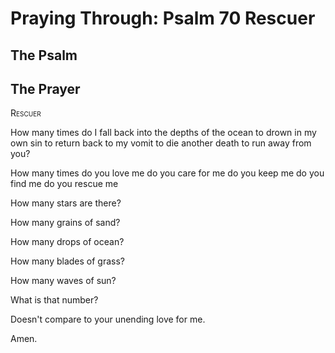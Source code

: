 # Praying Through: Psalm 70 Rescuer

## The Psalm

## The Prayer

<div style="font-variant: small-caps;">
Rescuer
</div>


How many times
  do I fall back into the depths of the ocean
  to drown in my own sin
  to return back to my vomit
  to die another death
  to run away from you?

  How many times
    do you love me
    do you care for me
    do you keep me
    do you find me
    do you rescue me

How many stars are there?

How many grains of sand?

How many drops of ocean?

How many blades of grass?

How many waves of sun?

What is that number?

Doesn't compare
  to your unending love for me.

Amen.

